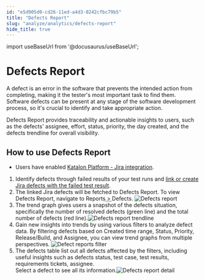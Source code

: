 ```yaml
---
id: "e5d905d0-cd26-11ed-a4d3-0242cfbc79b5"
title: "Defects Report"
slug: "analyze/analytics/defects-report"
hide_title: true
---
```

import useBaseUrl from '@docusaurus/useBaseUrl';


# <a id="concept-5433" class="anchor_top_offset"/><a id="ariaid-title1" class="anchor_top_offset"/>Defects Report

<p xmlns="http://www.w3.org/1999/xhtml" className="p">A defect is an error in the software that prevents the intended action from completing, making it the tester's most important task to find them. Software defects can be present at any stage of the software development process, so it's crucial to identify and take appropriate action.</p> 
<p xmlns="http://www.w3.org/1999/xhtml" className="p">Defects Report provides traceability and actionable insights to users, such as the defects' assignee, effort, status, priority, the day created, and the defects trendline for overall visibility.</p> 

## <a id="task-6874" class="anchor_top_offset"/>How to use Defects Report

<div xmlns="http://www.w3.org/1999/xhtml" className="section prereq p"><ul className="ul"><li className="li"><p className="p">Users have enabled <a className="xref" href="/organize/integration-for-organizing-tests/jira-integration/enable-katalon-testops---jira-integration-for-test-management">Katalon Platform - Jira integration</a>.</p></li></ul></div>
<ol xmlns="http://www.w3.org/1999/xhtml" className="ol steps"><li className="li step stepexpand"><span className="ph cmd">Identify defects through  failed results of your  test runs and <a className="xref" href="/analyze/integration-for-test-analyzing/jira-integration/link-test-runs-to-jira-defects-in-katalon-testops">link or create Jira defects with the failed test result</a>.</span></li><li className="li step stepexpand"><span className="ph cmd">The linked Jira defects will be fetched to Defects Report. To view Defects Report, navigate to <span className="ph menucascade"><span className="ph uicontrol">Reports</span><abbr title="and then"> &gt; </abbr><span className="ph uicontrol">Defects</span></span>. <img className="image" src={useBaseUrl("/ee16b3f0-cd26-11ed-a4d3-0242cfbc79b5.png")} alt="Defects report" /></span></li><li className="li step stepexpand"><span className="ph cmd">The trend graph gives users a snapshot of the defects situation, specifically the number of resolved defects (green line) and the total number of defects (red line).<img className="image" src={useBaseUrl("/eafd6600-cd26-11ed-a4d3-0242cfbc79b5.png")} alt="Defects report trendline" /></span></li><li className="li step stepexpand"><span className="ph cmd">Gain new insights into trends by using various filters to analyze defect data. By filtering defects based on Created time range, Status, Priority, Release/Build, and Assignee, you can view trend graphs from multiple perspectives. <img className="image" src={useBaseUrl("/e9669960-cd26-11ed-a4d3-0242cfbc79b5.png")} alt="Defect reports filter" /></span></li><li className="li step stepexpand"><span className="ph cmd">The defects table list out all defects affected by the filters, including useful insights such as defects status, test case, test results, requirements tickets, assignee. </span><div className="itemgroup info">Select a defect to see all its information.<img className="image" src={useBaseUrl("/ec716860-cd26-11ed-a4d3-0242cfbc79b5.png")} alt="Defects report detail" /></div></li></ol> 

